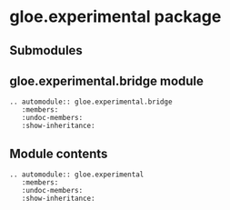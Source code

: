 # gloe.experimental package

## Submodules

## gloe.experimental.bridge module

```{eval-rst}
.. automodule:: gloe.experimental.bridge
   :members:
   :undoc-members:
   :show-inheritance:
```

## Module contents

```{eval-rst}
.. automodule:: gloe.experimental
   :members:
   :undoc-members:
   :show-inheritance:
```
